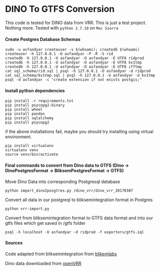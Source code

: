 DINO To GTFS Conversion
=======================

This code is tested for DINO data from VRR. This is just a test project. Nothing more.
Tested with `python 2.7.10` on `Mac Sierra`


#### Create Postgres Database Schemas

```
sudo -u asfandyar createuser -s $(whoami); createdb $(whoami)
createuser -h 127.0.0.1 -U asfandyar -P -R -S rid
createdb -h 127.0.0.1 -U asfandyar -O asfandyar -E UTF8 ridprod
createdb -h 127.0.0.1 -U asfandyar -O asfandyar -E UTF8 kv1tmp
createdb -h 127.0.0.1 -U asfandyar -O asfandyar -E UTF8 ifftmp
cat sql_schema/rid.sql | psql -h 127.0.0.1 -U asfandyar -d ridprod
cat sql_schema/kv1tmp.sql | psql -h 127.0.0.1 -U asfandyar -d kv1tmp
psql -d asfandyar -c "create extension if not exists postgis;"
```

#### Install python dependencies
```
pip install -r requirements.txt
pip install psycopg2-binary
pip install wheel
pip install pandas
pip install sqlalchemy
pip install psycopg2
```
if the above installations fail, maybe you should try installing using virtual environment.
```
pip install virtualenv
virtualenv venv
source venv/bin/activate
```


#### Final commands to convert from Dino data to GTFS  (Dino -> DinoPostgresFormat -> BliksemPostgresFormat -> GTFS)

Move Dino Data into corresponding Postgresql database
```
python import_dino2posgtres.py /dino_vrr/dino_vrr_20170307
```

Convert all data in our postgreql to bliksemintegration format in Postgres
```
python vrr-import.py
```

Convert from bliksemintegration format to GTFS data format and into our gtfs files which get saved in /gtfs folder
```
psql -h localhost -U asfandyar -d ridprod -f exporters/gtfs.sql
```




#### Sources

Code adapted from bliksemintegration from [blikemlabs](http://docs.plannerstack.org/en/latest/bliksem/Introduction/)

Dino data downloaded from [openVRR](https://www.openvrr.de/id/dataset/dino-daten)